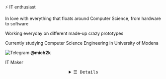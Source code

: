 ⚡ IT enthusiast

In love with everything that floats around Computer Science, from hardware to software

Working everyday on different made-up crazy prototypes

Currently studying Computer Science Engineering in University of Modena

<img alt="Telegram" src="https://img.shields.io/badge/Telegram-2CA5E0?style=flat-square&logo=telegram&logoColor=white" /> <b> @mich2k </b>

IT Maker

<details align="center">
   <summary> <samp>&#9776; Details</samp></summary>
   <p align="center">
     <br>
      <a href="https://github.com/mich2k?tab=repositories" target="_blank"><img alt="Code" src="https://img.shields.io/badge/-code-000000?style=flat-square&logo=Plex&logoColor=white"></a>
      <a href="https://github.com/mich2k?tab=repositories&language=c" target="_blank"><img alt="C" src="https://img.shields.io/badge/c%20-%2300599C.svg?&style=flat-square&logo=c&logoColor=white"/></a>
      <a href="https://github.com/mich2k?tab=repositories&language=python" target="_blank"><img alt="Python" src="https://img.shields.io/badge/-Python-3572A5?style=flat-square&logo=Python&logoColor=white"></a>
      <a href="https://github.com/mich2k?tab=repositories&language=java" target="_blank"><img alt="Java" src="https://img.shields.io/badge/-Java-b07219?style=flat-square&logo=Java&logoColor=white"></a>
      <!--
      <a href="https://github.com/mich2k?tab=repositories&language=c%2B%2B" target="_blank"><img alt="C++" src="https://img.shields.io/badge/-C%2B%2B-f34b7d?style=flat-square&logo=C%2B%2B&logoColor=white"></a>

      <a href="https://github.com/mich2k?tab=repositories&language=html" target="_blank"><img alt="HTML" src="https://img.shields.io/badge/-HTML-e34c26?style=flat-square"></a>
 -->
 <br>
  <img src="https://github-readme-stats.vercel.app/api?username=mich2k&show_icons=true&hide_border=true&hide=issues&title_color=5391FE&icon_color=000000&text_color=555"></img>
  </samp>
  </p>
</details>
